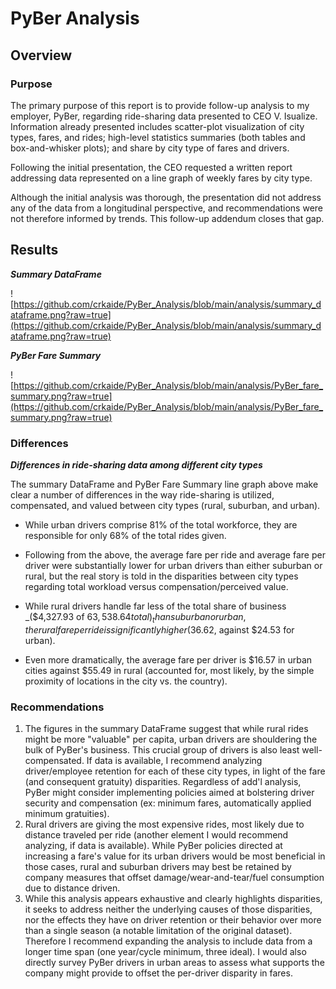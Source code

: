 # PyBer Analysis

## Overview

### Purpose

The primary purpose of this report is to provide follow-up analysis to my employer, PyBer, regarding ride-sharing data presented to CEO V. Isualize.  Information already presented includes scatter-plot visualization of city types, fares, and rides; high-level statistics summaries (both tables and box-and-whisker plots); and share by city type of fares and drivers.

Following the initial presentation, the CEO requested a written report addressing data represented on a line graph of weekly fares by city type.

Although the initial analysis was thorough, the presentation did not address any of the data from a longitudinal perspective, and recommendations were not therefore informed by trends.  This follow-up addendum closes that gap.

## Results

***Summary DataFrame***

![https://github.com/crkaide/PyBer_Analysis/blob/main/analysis/summary_dataframe.png?raw=true](https://github.com/crkaide/PyBer_Analysis/blob/main/analysis/summary_dataframe.png?raw=true)

***PyBer Fare Summary***

![https://github.com/crkaide/PyBer_Analysis/blob/main/analysis/PyBer_fare_summary.png?raw=true](https://github.com/crkaide/PyBer_Analysis/blob/main/analysis/PyBer_fare_summary.png?raw=true)

### Differences

***Differences in ride-sharing data among different city types***

The summary DataFrame and PyBer Fare Summary line graph above make clear a number of differences in the way ride-sharing is utilized, compensated, and valued between city types (rural, suburban, and urban).

* While urban drivers comprise 81% of the total workforce, they are responsible for only 68% of the total rides given.

* Following from the above, the average fare per ride and average fare per driver were substantially lower for urban drivers than either suburban or rural, but the real story is told in the disparities between city types regarding total workload versus compensation/perceived value.

* While rural drivers handle far less of the total share of business _($4,327.93 of $63,538.64 total)_ than suburban or urban, the rural fare per ride is significantly higher ($36.62, against $24.53 for urban).

* Even more dramatically, the average fare per driver is $16.57 in urban cities against $55.49 in rural (accounted for, most likely, by the simple proximity of locations in the city vs. the country).

### Recommendations

1. The figures in the summary DataFrame suggest that while rural rides might be more "valuable" per capita, urban drivers are shouldering the bulk of PyBer's business.  This crucial group of drivers is also least well-compensated.  If data is available, I recommend analyzing driver/employee retention for each of these city types, in light of the fare (and consequent gratuity) disparities.  Regardless of add'l analysis, PyBer might consider implementing policies aimed at bolstering driver security and compensation (ex: minimum fares, automatically applied minimum gratuities).
2. Rural drivers are giving the most expensive rides, most likely due to distance traveled per ride (another element I would recommend analyzing, if data is available).  While PyBer policies directed at increasing a fare's value for its urban drivers would be most beneficial in those cases, rural and suburban drivers may best be retained by company measures that offset damage/wear-and-tear/fuel consumption due to distance driven.
3. While this analysis appears exhaustive and clearly highlights disparities, it seeks to address neither the underlying causes of those disparities, nor the effects they have on driver retention or their behavior over more than a single season (a notable limitation of the original dataset).  Therefore I recommend expanding the analysis to include data from a longer time span (one year/cycle minimum, three ideal).  I would also directly survey PyBer drivers in urban areas to assess what supports the company might provide to offset the per-driver disparity in fares.
